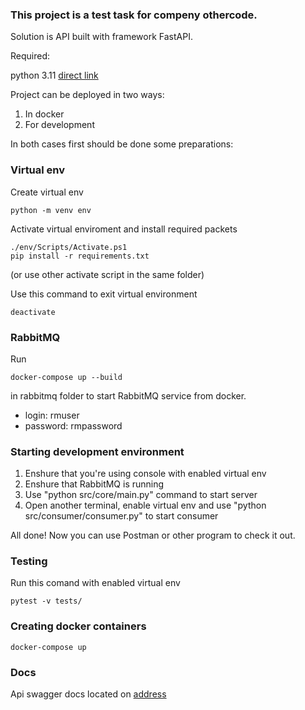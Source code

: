 ### This project is a test task for compeny othercode.

Solution is API built with framework FastAPI.

Required:

python 3.11
[direct link](https://www.python.org/ftp/python/3.11.0/python-3.11.0-amd64.exe)

Project can be deployed in two ways:

1. In docker
2. For development

In both cases first should be done some preparations:

### Virtual env

Create virtual env

```shell
python -m venv env
```

Activate virtual enviroment and install required packets

```shell
./env/Scripts/Activate.ps1
pip install -r requirements.txt
```

(or use other activate script in the same folder)

Use this command to exit virtual environment

```shell
deactivate
```

### RabbitMQ

Run

```shell
docker-compose up --build
```

in rabbitmq folder to start RabbitMQ service from docker.

* login: rmuser
* password: rmpassword

### Starting development environment

1. Enshure that you're using console with enabled virtual env
2. Enshure that RabbitMQ is running
3. Use "python src/core/main.py" command to start server
4. Open another terminal, enable virtual env and use "python src/consumer/consumer.py" to start consumer

All done! Now you can use Postman or other program to check it out.

### Testing

Run this comand with enabled virtual env

```shell
pytest -v tests/
```

### Creating docker containers

```shell
docker-compose up
```

### Docs

Api swagger docs located on [address](http://localhost:8000/api/docs)
